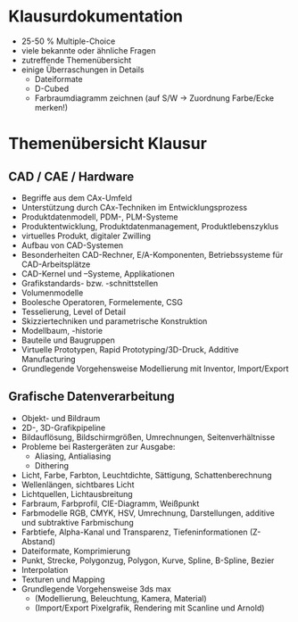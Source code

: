 # Klausurdokumentation

- 25-50 % Multiple-Choice
- viele bekannte oder ähnliche Fragen
- zutreffende Themenübersicht
- einige Überraschungen in Details
  - Dateiformate
  - D-Cubed
  - Farbraumdiagramm zeichnen (auf S/W $\rightarrow$ Zuordnung Farbe/Ecke merken!)

# Themenübersicht Klausur

## CAD / CAE / Hardware

- Begriffe aus dem CAx-Umfeld
- Unterstützung durch CAx-Techniken im Entwicklungsprozess
- Produktdatenmodell, PDM-, PLM-Systeme
- Produktentwicklung, Produktdatenmanagement, Produktlebenszyklus
- virtuelles Produkt, digitaler Zwilling
- Aufbau von CAD-Systemen
- Besonderheiten CAD-Rechner, E/A-Komponenten, Betriebssysteme für CAD-Arbeitsplätze
- CAD-Kernel und –Systeme, Applikationen
- Grafikstandards- bzw. -schnittstellen
- Volumenmodelle
- Boolesche Operatoren, Formelemente, CSG
- Tesselierung, Level of Detail
- Skizziertechniken und parametrische Konstruktion
- Modellbaum, -historie
- Bauteile und Baugruppen
- Virtuelle Prototypen, Rapid Prototyping/3D-Druck, Additive Manufacturing
- Grundlegende Vorgehensweise Modellierung mit Inventor, Import/Export

## Grafische Datenverarbeitung

- Objekt- und Bildraum
- 2D-, 3D-Grafikpipeline
- Bildauflösung, Bildschirmgrößen, Umrechnungen, Seitenverhältnisse
- Probleme bei Rastergeräten zur Ausgabe:
  - Aliasing, Antialiasing
  - Dithering
- Licht, Farbe, Farbton, Leuchtdichte, Sättigung, Schattenberechnung
- Wellenlängen, sichtbares Licht
- Lichtquellen, Lichtausbreitung
- Farbraum, Farbprofil, CIE-Diagramm, Weißpunkt
- Farbmodelle RGB, CMYK, HSV, Umrechnung, Darstellungen, additive und subtraktive Farbmischung
- Farbtiefe, Alpha-Kanal und Transparenz, Tiefeninformationen (Z-Abstand)
- Dateiformate, Komprimierung
- Punkt, Strecke, Polygonzug, Polygon, Kurve, Spline, B-Spline, Bezier
- Interpolation
- Texturen und Mapping
- Grundlegende Vorgehensweise 3ds max
  - (Modellierung, Beleuchtung, Kamera, Material)
  - (Import/Export Pixelgrafik, Rendering mit Scanline und Arnold)